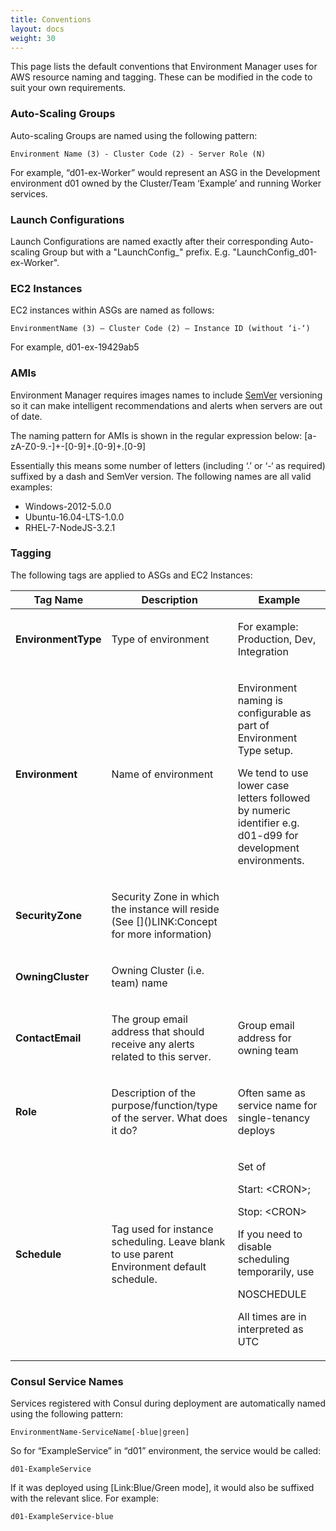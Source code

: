 ```yaml
---
title: Conventions
layout: docs
weight: 30
---
```


This page lists the default conventions that Environment Manager uses for AWS resource naming and tagging. These can be modified in the code to suit your own requirements.

### Auto-Scaling Groups

Auto-scaling Groups are named using the following pattern:

    Environment Name (3) - Cluster Code (2) - Server Role (N)

For example, “d01-ex-Worker” would represent an ASG in the Development environment d01 owned by the Cluster/Team ‘Example’ and running Worker services.

### Launch Configurations

Launch Configurations are named exactly after their corresponding Auto-scaling Group but with a "LaunchConfig_" prefix. E.g. "LaunchConfig_d01-ex-Worker".

### EC2 Instances 

EC2 instances within ASGs are named as follows:

    EnvironmentName (3) – Cluster Code (2) – Instance ID (without ‘i-‘)

For example, d01-ex-19429ab5

### AMIs

Environment Manager requires images names to include [SemVer](http://semver.org/) versioning so it can make intelligent recommendations and alerts when servers are out of date.

The naming pattern for AMIs is shown in the regular expression below:
[a-zA-Z0-9.-]+-[0-9]+\.[0-9]+\.[0-9]

Essentially this means some number of letters (including ‘.’ or ‘-‘ as required) suffixed by a dash and SemVer version. The following names are all valid examples:

- Windows-2012-5.0.0
- Ubuntu-16.04-LTS-1.0.0
- RHEL-7-NodeJS-3.2.1

### Tagging

The following tags are applied to ASGs and EC2 Instances:

<table>
  <thead>
    <th>Tag Name</th>
    <th>Description</th>
    <th>Example</th>
  </thead>
  <tbody>
    <tr>
      <td>
        <p><strong>EnvironmentType</strong></p>
      </td>
      <td>
        <p>Type of environment</p>
      </td>
      <td>
        <p>For example: Production, Dev, Integration</p>
      </td>
    </tr>
    <tr>
      <td>
        <p><strong>Environment</strong></p>
      </td>
      <td>
        <p>Name of environment</p>
      </td>
      <td>
        <p>Environment naming is configurable as part of Environment Type setup.</p>
        <p>We tend to use lower case letters followed by numeric identifier e.g. d01-d99 for development environments.</p>
      </td>
    </tr>
    <tr>
      <td>
        <p><strong>SecurityZone</strong></p>
      </td>
      <td>
        <p>Security Zone in which the instance will reside (See []()LINK:Concept for more information)</p>
      </td>
      <td></td>
    </tr>
    <tr>
      <td>
        <p><strong>OwningCluster</strong></p>
      </td>
      <td>
        <p>Owning Cluster (i.e. team) name</p>
      </td>
      <td></td>
    </tr>
    <tr>
      <td>
        <p><strong>ContactEmail</strong></p>
      </td>
      <td>
        <p>The&nbsp;group&nbsp;email address that should receive any alerts related to this server.</p>
      </td>
      <td>
        <p>Group email address for owning team</p>
      </td>
    </tr>
    <tr>
      <td>
        <p><strong>Role</strong></p>
      </td>
      <td>
        <p>Description of the purpose/function/type of the server. What does it do?</p>
      </td>
      <td>
        <p>Often same as service name for single-tenancy deploys</p>
      </td>
    </tr>
    <tr>
      <td>
        <p><strong>Schedule</strong></p>
      </td>
      <td>
        <p>Tag used for instance scheduling. Leave blank to use parent Environment default schedule.</p>
      </td>
      <td>
        <p>Set of</p>
        <p>Start: &lt;CRON&gt;;</p>
        <p>Stop: &lt;CRON&gt;</p>
        <p>If you need to disable scheduling temporarily, use</p>
        <p>NOSCHEDULE</p>
        <p>All times are in interpreted as UTC</p>
      </td>
    </tr>
  </tbody>
</table>

### Consul Service Names

Services registered with Consul during deployment are automatically named using the following pattern:

    EnvironmentName-ServiceName[-blue|green]

So for “ExampleService” in “d01” environment, the service would be called:

    d01-ExampleService

If it was deployed using [Link:Blue/Green mode], it would also be suffixed with the relevant slice. For example:

    d01-ExampleService-blue